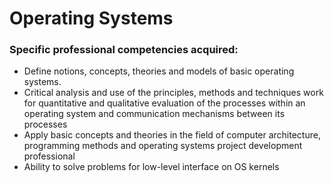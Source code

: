 # Operating Systems

### Specific professional competencies acquired:
- Define notions, concepts, theories and models of basic operating systems.
- Critical analysis and use of the principles, methods and techniques work for quantitative
and qualitative evaluation of the processes within an operating system and communication
mechanisms between its processes
- Apply basic concepts and theories in the field of computer architecture, programming
methods and operating systems project development professional
- Ability to solve problems for low-level interface on OS kernels
